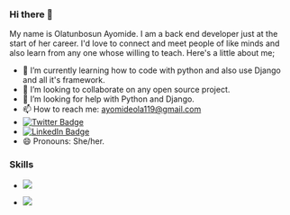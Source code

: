 ### Hi there 👋
My name is Olatunbosun Ayomide. I am a back end developer just at the start of her career. I'd love to connect and meet people of like minds and also learn from any one whose willing to teach. Here's a little about me;

- 🌱 I’m currently learning how to code with python and also use Django and all it's framework.
- 👯 I’m looking to collaborate on any open source project.
- 🤔 I’m looking for help with Python and Django.
- 📫 How to reach me: ayomideola119@gmail.com
- [![Twitter Badge](https://img.shields.io/badge/Twitter-Profile-informational?style=flat&logo=twitter&logoColor=white&color=1CA2F1)](http://twitter.com/thatbelovedgirl?s=08)
- [![LinkedIn Badge](https://img.shields.io/badge/LinkedIn-Profile-informational?style=flat&logo=linkedin&logoColor=white&color=0D76A8)](https://www.linkedin.com/in/olatunbosun-ayomide-92832023a)
- 😄 Pronouns: She/her.



### Skills


 - ![](https://img.shields.io/badge/Code-python-informational?style=flat&logo=python&logoColor=white&color=4AB197)
 
 
 - ![](https://img.shields.io/badge/Code-django-informational?style=flat&logo=django&logoColor=white&color=4AB197)

